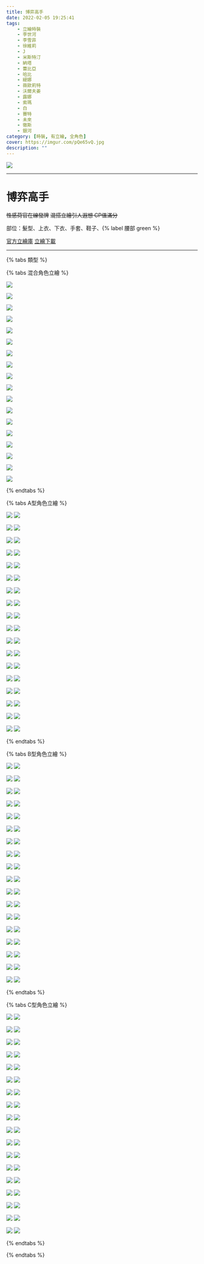 ```yaml
---
title: 博弈高手
date: 2022-02-05 19:25:41
tags:
    - 立繪時裝
    - 李世河
    - 李雪菲
    - 徐維莉
    - J
    - 米斯特汀
    - 納塔
    - 蕾比亞
    - 哈比
    - 緹娜
    - 薇歐莉特
    - 沃爾夫姜
    - 露娜
    - 索瑪
    - 白
    - 賽特
    - 未來
    - 徹斯
    - 銀河
category: [時裝, 有立繪, 全角色]
cover: https://imgur.com/pQe65vQ.jpg
description: ""
---
```


![](https://imgur.com/pQe65vQ.jpg)

---
# 博弈高手

~~性感荷官在線發牌~~
~~混搭立繪引人遐想 CP值滿分~~

部位：髮型、上衣、下衣、手套、鞋子、{% label 腰部 green %} 

[官方立繪庫](https://closers.nexon.com/Pds/FanSiteKit)
[立繪下載](http://file.nexon.com/NxFile/Download/FileDownloader.aspx?oidFile=4764901881426215113)


---

{% tabs 類型 %}
<!-- tab 混搭立繪-->
{% tabs 混合角色立繪 %}
<!-- tab 李世河(Seha)-->
![](https://imgur.com/GOgAtv9.jpg)
<!-- endtab -->
<!-- tab 李雪菲(Seulbi)-->
![](https://imgur.com/jLIsgey.jpg)
<!-- endtab -->
<!-- tab 徐維莉(Yuri)-->
![](https://imgur.com/IxhrJnX.jpg)
<!-- endtab -->
<!-- tab J-->
![](https://imgur.com/rSF3NSA.jpg)
<!-- endtab -->
<!-- tab 米斯特汀(Tein)-->
![](https://imgur.com/KpItEvf.jpg)
<!-- endtab -->
<!-- tab 納塔(Nata)-->
![](https://imgur.com/NK4GIm1.jpg)
<!-- endtab -->
<!-- tab 蕾比雅(Levia)-->
![](https://imgur.com/jGKO29D.jpg)
<!-- endtab -->
<!-- tab 哈比(Harpy)-->
![](https://imgur.com/TVRnbLi.jpg)
<!-- endtab -->
<!-- tab 緹娜(Tina)-->
![](https://imgur.com/IedvkAA.jpg)
<!-- endtab -->
<!-- tab 薇歐莉特(Violet)-->
![](https://imgur.com/Uaf9jL8.jpg)
<!-- endtab -->
<!-- tab 沃爾夫姜(Wolfgang)-->
![](https://imgur.com/DXSgKJi.jpg)
<!-- endtab -->
<!-- tab 露娜(Luna)-->
![](https://imgur.com/PPZqGDl.jpg)
<!-- endtab -->
<!-- tab 索瑪(Soma)-->
![](https://imgur.com/jgc4cW1.jpg)
<!-- endtab -->
<!-- tab 白(Bai)-->
![](https://imgur.com/12rVKjJ.jpg)
<!-- endtab -->
<!-- tab 賽特(Seth)-->
![](https://imgur.com/BdOF5E4.jpg)
<!-- endtab -->
<!-- tab 未來(Mirae)-->
![](https://imgur.com/iqCCbyf.jpg)
<!-- endtab -->
<!-- tab 徹斯(Chulsoo)-->
![](https://imgur.com/5Bm13AT.jpg)
<!-- endtab -->
<!-- tab 銀河(Eunha)-->
![](https://imgur.com/u5zKy6s.jpg)
<!-- endtab -->
{% endtabs %}
<!-- endtab -->

<!-- tab A型-->
{% tabs A型角色立繪 %}
<!-- tab 李世河(Seha)-->
![](https://imgur.com/ovQr7dy.jpg)
![](https://imgur.com/y3Bg8Jy.png)
<!-- endtab -->
<!-- tab 李雪菲(Seulbi)-->
![](https://imgur.com/yQyk5TR.jpg)
![](https://imgur.com/G6iWVGn.png)
<!-- endtab -->
<!-- tab 徐維莉(Yuri)-->
![](https://imgur.com/BY816sQ.jpg)
![](https://imgur.com/ow9h1F0.png)
<!-- endtab -->
<!-- tab J-->
![](https://imgur.com/xBr4s9s.jpg)
![](https://imgur.com/4Zhczk9.png)
<!-- endtab -->
<!-- tab 米斯特汀(Tein)-->
![](https://imgur.com/kq0FHg0.jpg)
![](https://imgur.com/9mCdIii.png)
<!-- endtab -->
<!-- tab 納塔(Nata)-->
![](https://imgur.com/KI5IGgm.jpg)
![](https://imgur.com/QR9pRcK.png)
<!-- endtab -->
<!-- tab 蕾比雅(Levia)-->
![](https://imgur.com/qLbURbP.jpg)
![](https://imgur.com/RRc3DLh.png)
<!-- endtab -->
<!-- tab 哈比(Harpy)-->
![](https://imgur.com/wfTNlSl.jpg)
![](https://imgur.com/XhyitTX.png)
<!-- endtab -->
<!-- tab 緹娜(Tina)-->
![](https://imgur.com/Ne1rFco.jpg)
![](https://imgur.com/1ONkl4s.png)
<!-- endtab -->
<!-- tab 薇歐莉特(Violet)-->
![](https://imgur.com/wZPfHRi.jpg)
![](https://imgur.com/CoObF8c.png)
<!-- endtab -->
<!-- tab 沃爾夫姜(Wolfgang)-->
![](https://imgur.com/vLV38Xl.jpg)
![](https://imgur.com/mCGxVbv.png)
<!-- endtab -->
<!-- tab 露娜(Luna)-->
![](https://imgur.com/xOGQHYX.jpg)
![](https://imgur.com/NKv5vyH.png)
<!-- endtab -->
<!-- tab 索瑪(Soma)-->
![](https://imgur.com/a6Qa7el.jpg)
![](https://imgur.com/BmgoAiu.png)
<!-- endtab -->
<!-- tab 白(Bai)-->
![](https://imgur.com/CfKMJTL.jpg)
![](https://imgur.com/3WyixYN.png)
<!-- endtab -->
<!-- tab 賽特(Seth)-->
![](https://imgur.com/ZAJNP7n.jpg)
![](https://imgur.com/tRWfja5.png)
<!-- endtab -->
<!-- tab 未來(Mirae)-->
![](https://imgur.com/L4xITGS.jpg)
![](https://imgur.com/MMTZtkD.png)
<!-- endtab -->
<!-- tab 徹斯(Chulsoo)-->
![](https://imgur.com/YOan19G.jpg)
![](https://imgur.com/Iql63qP.png)
<!-- endtab -->
<!-- tab 銀河(Eunha)-->
![](https://imgur.com/5GGmgwQ.jpg)
![](https://imgur.com/CTBiZv7.png)
<!-- endtab -->
{% endtabs %}
<!-- endtab -->

<!-- tab B型-->
{% tabs B型角色立繪 %}
<!-- tab 李世河(Seha)-->
![](https://imgur.com/jBanZRY.jpg)
![](https://imgur.com/km271XQ.png)
<!-- endtab -->
<!-- tab 李雪菲(Seulbi)-->
![](https://imgur.com/DXK3lrN.jpg)
![](https://imgur.com/Aych8i5.png)
<!-- endtab -->
<!-- tab 徐維莉(Yuri)-->
![](https://imgur.com/F39M7iN.jpg)
![](https://imgur.com/o8hnGoV.png)
<!-- endtab -->
<!-- tab J-->
![](https://imgur.com/vvczLu0.jpg)
![](https://imgur.com/HRT8HBT.png)
<!-- endtab -->
<!-- tab 米斯特汀(Tein)-->
![](https://imgur.com/vYuLbuH.jpg)
![](https://imgur.com/TPlyMBd.png)
<!-- endtab -->
<!-- tab 納塔(Nata)-->
![](https://imgur.com/81BmT3V.jpg)
![](https://imgur.com/bVVezqu.png)
<!-- endtab -->
<!-- tab 蕾比雅(Levia)-->
![](https://imgur.com/CLpjRfQ.jpg)
![](https://imgur.com/3BSAq91.png)
<!-- endtab -->
<!-- tab 哈比(Harpy)-->
![](https://imgur.com/WPXP0v5.jpg)
![](https://imgur.com/hxp4O59.png)
<!-- endtab -->
<!-- tab 緹娜(Tina)-->
![](https://imgur.com/05v04mR.jpg)
![](https://imgur.com/FKv57i4.png)
<!-- endtab -->
<!-- tab 薇歐莉特(Violet)-->
![](https://imgur.com/CDP0PAe.jpg)
![](https://imgur.com/rqFhfMU.png)
<!-- endtab -->
<!-- tab 沃爾夫姜(Wolfgang)-->
![](https://imgur.com/265fWMl.jpg)
![](https://imgur.com/f9jCUyi.png)
<!-- endtab -->
<!-- tab 露娜(Luna)-->
![](https://imgur.com/2yuR7xx.jpg)
![](https://imgur.com/eOSK364.png)
<!-- endtab -->
<!-- tab 索瑪(Soma)-->
![](https://imgur.com/FbecgRc.jpg)
![](https://imgur.com/mh5tjpH.png)
<!-- endtab -->
<!-- tab 白(Bai)-->
![](https://imgur.com/zHUma9m.jpg)
![](https://imgur.com/699gi0K.png)
<!-- endtab -->
<!-- tab 賽特(Seth)-->
![](https://imgur.com/BqVrdUJ.jpg)
![](https://imgur.com/Aych8i5.png)
<!-- endtab -->
<!-- tab 未來(Mirae)-->
![](https://imgur.com/Hvpud4w.jpg)
![](https://imgur.com/jIkXs4o.png)
<!-- endtab -->
<!-- tab 徹斯(Chulsoo)-->
![](https://imgur.com/w47kFbZ.jpg)
![](https://imgur.com/1Y9VcOy.png)
<!-- endtab -->
<!-- tab 銀河(Eunha)-->
![](https://imgur.com/36XZKMU.jpg)
![](https://imgur.com/1jW0tCW.png)
<!-- endtab -->
{% endtabs %}
<!-- endtab -->

<!-- tab C型-->
{% tabs C型角色立繪 %}
<!-- tab 李世河(Seha)-->
![](https://imgur.com/kOmjO9K.jpg)
![](https://imgur.com/QnXx128.png)
<!-- endtab -->
<!-- tab 李雪菲(Seulbi)-->
![](https://imgur.com/8AxxO1n.jpg)
![](https://imgur.com/DMEmMA9.png)
<!-- endtab -->
<!-- tab 徐維莉(Yuri)-->
![](https://imgur.com/O1GhP8q.jpg)
![](https://imgur.com/mMrKxgr.png)
<!-- endtab -->
<!-- tab J-->
![](https://imgur.com/FMsXqvx.jpg)
![](https://imgur.com/KUmPZXo.png)
<!-- endtab -->
<!-- tab 米斯特汀(Tein)-->
![](https://imgur.com/g7Hu2HI.jpg)
![](https://imgur.com/3ooilea.png)
<!-- endtab -->
<!-- tab 納塔(Nata)-->
![](https://imgur.com/srkqix5.jpg)
![](https://imgur.com/U5jOvyS.png)
<!-- endtab -->
<!-- tab 蕾比雅(Levia)-->
![](https://imgur.com/EQdnpjg.jpg)
![](https://imgur.com/Tz0WAzm.png)
<!-- endtab -->
<!-- tab 哈比(Harpy)-->
![](https://imgur.com/GRsPpyE.jpg)
![](https://imgur.com/ZCOFCKG.png)
<!-- endtab -->
<!-- tab 緹娜(Tina)-->
![](https://imgur.com/DargvQ1.jpg)
![](https://imgur.com/dydeKex.png)
<!-- endtab -->
<!-- tab 薇歐莉特(Violet)-->
![](https://imgur.com/Ujs4Iuq.jpg)
![](https://imgur.com/RLPn3KR.png)
<!-- endtab -->
<!-- tab 沃爾夫姜(Wolfgang)-->
![](https://imgur.com/bBLMMSl.jpg)
![](https://imgur.com/BWPjUav.png)
<!-- endtab -->
<!-- tab 露娜(Luna)-->
![](https://imgur.com/HMaWkl2.jpg)
![](https://imgur.com/dvt1EZG.png)
<!-- endtab -->
<!-- tab 索瑪(Soma)-->
![](https://imgur.com/u43fSMe.jpg)
![](https://imgur.com/yYviuoo.png)
<!-- endtab -->
<!-- tab 白(Bai)-->
![](https://imgur.com/knrCSS6.jpg)
![](https://imgur.com/tamvmtU.png)
<!-- endtab -->
<!-- tab 賽特(Seth)-->
![](https://imgur.com/OX9yKDm.jpg)
![](https://imgur.com/r3nZD6I.png)
<!-- endtab -->
<!-- tab 未來(Mirae)-->
![](https://imgur.com/GBAtaIs.jpg)
![](https://imgur.com/vUUbCr7.png)
<!-- endtab -->
<!-- tab 徹斯(Chulsoo)-->
![](https://imgur.com/wAefamy.jpg)
![](https://imgur.com/CVqqCDW.png)
<!-- endtab -->
<!-- tab 銀河(Eunha)-->
![](https://imgur.com/PyY0OaP.jpg)
![](https://imgur.com/KOKtu86.png)
<!-- endtab -->
{% endtabs %}
<!-- endtab -->
{% endtabs %}